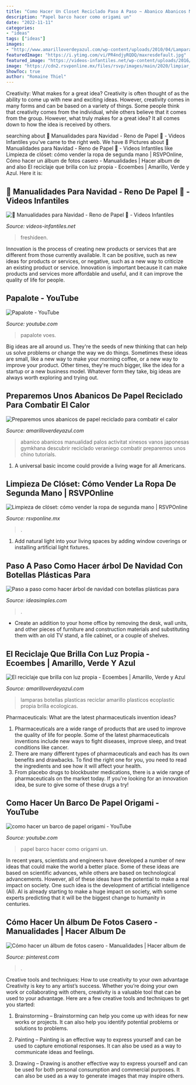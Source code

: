 ```yaml
---
title: "Como Hacer Un Closet Reciclado Paso A Paso ~ Abanico Abanicos Manualidad Palos Activitat Xinesos Vanos Japonesas Gymkhana Descubrir Reciclado Veraniego Combatir Preparemos Unos Chino Tutorials"
description: "Papel barco hacer como origami un"
date: "2022-11-11"
categories:
- "ideas"
tags: ["ideas"]
images:
- "http://www.amarilloverdeyazul.com/wp-content/uploads/2010/04/Lamparas-recicladas-de-Sarah-Turner.png"
featuredImage: "https://i.ytimg.com/vi/PR4ndjyRQDQ/maxresdefault.jpg"
featured_image: "https://videos-infantiles.net/wp-content/uploads/2016/12/manualidades-para-navidad-reno-d.jpg"
image: "https://cdn2.rsvponline.mx/files/rsvp/images/main/2020/limpiar_closet_unsplash_.jpg"
ShowToc: true
author: "Romaine Thiel"
---
```



Creativity: What makes for a great idea?
Creativity is often thought of as the ability to come up with new and exciting ideas. However, creativity comes in many forms and can be based on a variety of things. Some people think that creativity comes from the individual, while others believe that it comes from the group. However, what truly makes for a great idea? It all comes down to how the idea is received by others.

	

		
searching about 🎯 Manualidades para Navidad - Reno de Papel 🚀 - Videos Infantiles you've came to the right web. We have 8 Pictures about 🎯 Manualidades para Navidad - Reno de Papel 🚀 - Videos Infantiles like Limpieza de clóset: cómo vender la ropa de segunda mano | RSVPOnline, Cómo hacer un álbum de fotos casero - Manualidades | Hacer album de and also El reciclaje que brilla con luz propia - Ecoembes | Amarillo, Verde y Azul. Here it is:
		
    
## 🎯 Manualidades Para Navidad - Reno De Papel 🚀 - Videos Infantiles

<img loading=lazy src="https://videos-infantiles.net/wp-content/uploads/2016/12/manualidades-para-navidad-reno-d.jpg" onerror="this.onerror=null;this.src='https://tse1.mm.bing.net/th?id=OIP._eTr0-OAhI6TPMAXsU_qdgHaEK&amp;pid=15.1';" alt="🎯 Manualidades para Navidad - Reno de Papel 🚀 - Videos Infantiles">

_Source: videos-infantiles.net_

>freshideen. 

	

Innovation is the process of creating new products or services that are different from those currently available. It can be positive, such as new ideas for products or services, or negative, such as a new way to criticize an existing product or service. Innovation is important because it can make products and services more affordable and useful, and it can improve the quality of life for people.

    
## Papalote - YouTube

<img loading=lazy src="http://i.ytimg.com/vi/vOES-cEgolQ/hqdefault.jpg" onerror="this.onerror=null;this.src='https://tse4.mm.bing.net/th?id=OIP.Aye_h1jRTQp2VwcQtkqBAwHaFj&amp;pid=15.1';" alt="Papalote - YouTube">

_Source: youtube.com_

>papalote voes. 

	

Big ideas are all around us. They're the seeds of new thinking that can help us solve problems or change the way we do things. Sometimes these ideas are small, like a new way to make your morning coffee, or a new way to improve your product. Other times, they're much bigger, like the idea for a startup or a new business model. Whatever form they take, big ideas are always worth exploring and trying out.

    
## Preparemos Unos Abanicos De Papel Reciclado Para Combatir El Calor

<img loading=lazy src="http://www.amarilloverdeyazul.com/wp-content/uploads/2012/06/03.jpg" onerror="this.onerror=null;this.src='https://tse1.mm.bing.net/th?id=OIP.veZTUBlpmp4KUm5_vrQsdAHaFj&amp;pid=15.1';" alt="Preparemos unos abanicos de papel reciclado para combatir el calor">

_Source: amarilloverdeyazul.com_

>abanico abanicos manualidad palos activitat xinesos vanos japonesas gymkhana descubrir reciclado veraniego combatir preparemos unos chino tutorials. 

	

1. A universal basic income could provide a living wage for all Americans.

    
## Limpieza De Clóset: Cómo Vender La Ropa De Segunda Mano | RSVPOnline

<img loading=lazy src="https://cdn2.rsvponline.mx/files/rsvp/images/main/2020/limpiar_closet_unsplash_.jpg" onerror="this.onerror=null;this.src='https://tse1.mm.bing.net/th?id=OIP.tTikPClh25oB_xbCu00hrwHaE8&amp;pid=15.1';" alt="Limpieza de clóset: cómo vender la ropa de segunda mano | RSVPOnline">

_Source: rsvponline.mx_

>. 

	

1. Add natural light into your living spaces by adding window coverings or installing artificial light fixtures.

    
## Paso A Paso Como Hacer árbol De Navidad Con Botellas Plásticas Para

<img loading=lazy src="http://www.ideasimples.com/wp-content/uploads/2018/11/6a351b09b152cbe6e8389db151940bdb.jpg" onerror="this.onerror=null;this.src='https://tse4.mm.bing.net/th?id=OIP.Fc7hx8qjbmerb57P2ZXBbAHaNK&amp;pid=15.1';" alt="Paso a paso como hacer árbol de navidad con botellas plásticas para">

_Source: ideasimples.com_

>. 

	

- Create an addition to your home office by removing the desk, wall units, and other pieces of furniture and construction materials and substituting them with an old TV stand, a file cabinet, or a couple of shelves.

    
## El Reciclaje Que Brilla Con Luz Propia - Ecoembes | Amarillo, Verde Y Azul

<img loading=lazy src="http://www.amarilloverdeyazul.com/wp-content/uploads/2010/04/Lamparas-recicladas-de-Sarah-Turner.png" onerror="this.onerror=null;this.src='https://tse4.mm.bing.net/th?id=OIP.jMOFlqkT05bPw4OxBc93PQHaE6&amp;pid=15.1';" alt="El reciclaje que brilla con luz propia - Ecoembes | Amarillo, Verde y Azul">

_Source: amarilloverdeyazul.com_

>lamparas botellas plasticas reciclar amarillo plasticos ecoplastic propia brilla ecologicas. 

	

Pharmaceuticals: What are the latest pharmaceuticals invention ideas?
1. Pharmaceuticals are a wide range of products that are used to improve the quality of life for people. Some of the latest pharmaceuticals inventions include new ways to fight diseases, improve sleep, and treat conditions like cancer.
2. There are many different types of pharmaceuticals and each has its own benefits and drawbacks. To find the right one for you, you need to read the ingredients and see how it will affect your health.
3. From placebo drugs to blockbuster medications, there is a wide range of pharmaceuticals on the market today. If you're looking for an innovation idea, be sure to give some of these drugs a try!

    
## Como Hacer Un Barco De Papel Origami - YouTube

<img loading=lazy src="https://i.ytimg.com/vi/PR4ndjyRQDQ/maxresdefault.jpg" onerror="this.onerror=null;this.src='https://tse3.mm.bing.net/th?id=OIP.x6zU_wpACPUT3cwGRdHgogHaEK&amp;pid=15.1';" alt="como hacer un barco de papel origami - YouTube">

_Source: youtube.com_

>papel barco hacer como origami un. 

	

In recent years, scientists and engineers have developed a number of new ideas that could make the world a better place. Some of these ideas are based on scientific advances, while others are based on technological advancements. However, all of these ideas have the potential to make a real impact on society. One such idea is the development of artificial intelligence (AI). AI is already starting to make a huge impact on society, with some experts predicting that it will be the biggest change to humanity in centuries.

    
## Cómo Hacer Un álbum De Fotos Casero - Manualidades | Hacer Album De

<img loading=lazy src="https://i.pinimg.com/736x/d9/42/76/d942768a26bc6b775f61178138d6fce7--ideas-para.jpg" onerror="this.onerror=null;this.src='https://tse2.mm.bing.net/th?id=OIP.wlXDtjOyKTovmG7OYD4IOAHaNN&amp;pid=15.1';" alt="Cómo hacer un álbum de fotos casero - Manualidades | Hacer album de">

_Source: pinterest.com_

>. 

	

Creative tools and techniques: How to use creativity to your own advantage
Creativity is key to any artist’s success. Whether you’re doing your own work or collaborating with others, creativity is a valuable tool that can be used to your advantage. Here are a few creative tools and techniques to get you started:
1. Brainstorming – Brainstorming can help you come up with ideas for new works or projects. It can also help you identify potential problems or solutions to problems.

2. Painting – Painting is an effective way to express yourself and can be used to capture emotional responses. It can also be used as a way to communicate ideas and feelings.

3. Drawing – Drawing is another effective way to express yourself and can be used for both personal consumption and commercial purposes. It can also be used as a way to generate images that may inspire others.


